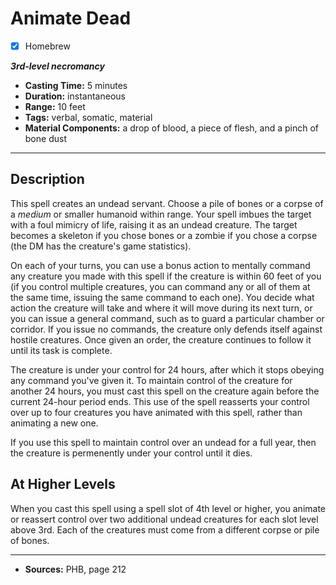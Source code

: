 # Animate Dead
- [x] Homebrew

***3rd-level necromancy***
- **Casting Time:** 5 minutes
- **Duration:** instantaneous
- **Range:** 10 feet
- **Tags:** verbal, somatic, material
- **Material Components:** a drop of blood, a piece of flesh, and a pinch of bone dust

---

## Description
This spell creates an undead servant.
Choose a pile of bones or a corpse of a *medium* or smaller humanoid within range.
Your spell imbues the target with a foul mimicry of life, raising it as an undead creature.
The target becomes a skeleton if you chose bones or a zombie if you chose a corpse (the DM has the creature's game statistics).

On each of your turns, you can use a bonus action to mentally command any creature you made with this spell if the creature is within 60 feet of you (if you control multiple creatures, you can command any or all of them at the same time, issuing the same command to each one).
You decide what action the creature will take and where it will move during its next turn, or you can issue a general command, such as to guard a particular chamber or corridor.
If you issue no commands, the creature only defends itself against hostile creatures.
Once given an order, the creature continues to follow it until its task is complete.

The creature is under your control for 24 hours, after which it stops obeying any command you've given it.
To maintain control of the creature for another 24 hours, you must cast this spell on the creature again before the current 24-hour period ends.
This use of the spell reasserts your control over up to four creatures you have animated with this spell, rather than animating a new one.

If you use this spell to maintain control over an undead for a full year, then the creature is permenently under your control until it dies.

## At Higher Levels
When you cast this spell using a spell slot of 4th level or higher, you animate or reassert control over two additional undead creatures for each slot level above 3rd.
Each of the creatures must come from a different corpse or pile of bones.

---

- **Sources:** PHB, page 212
